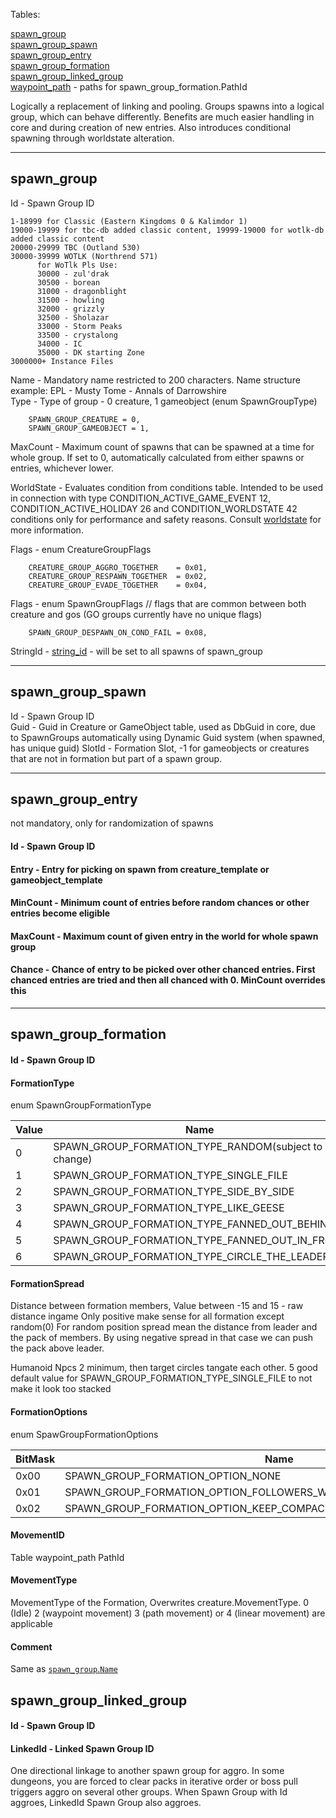 Tables:

[spawn_group](https://github.com/cmangos/issues/wiki/spawn_group#spawn_group)  
[spawn_group_spawn](https://github.com/cmangos/issues/wiki/spawn_group#spawn_group_spawn)  
[spawn_group_entry](https://github.com/cmangos/issues/wiki/spawn_group#spawn_group_entry)  
[spawn_group_formation](https://github.com/cmangos/issues/wiki/spawn_group#spawn_group_formation)  
[spawn_group_linked_group](https://github.com/cmangos/issues/wiki/spawn_group#spawn_group_linked_group)   
[waypoint_path](https://github.com/cmangos/issues/wiki/spawn_group#waypoint_path) - paths for spawn_group_formation.PathId  

Logically a replacement of linking and pooling. Groups spawns into a logical group, which can behave differently. Benefits are much easier handling in core and during creation of new entries. Also introduces conditional spawning through worldstate alteration.

---
## spawn_group

Id - Spawn Group ID

```
1-18999 for Classic (Eastern Kingdoms 0 & Kalimdor 1)
19000-19999 for tbc-db added classic content, 19999-19000 for wotlk-db added classic content
20000-29999 TBC (Outland 530)
30000-39999 WOTLK (Northrend 571)
      for WoTlk Pls Use:
      30000 - zul'drak
      30500 - borean
      31000 - dragonblight
      31500 - howling
      32000 - grizzly
      32500 - Sholazar
      33000 - Storm Peaks
      33500 - crystalong
      34000 - IC
      35000 - DK starting Zone
3000000+ Instance Files
```

Name - Mandatory name restricted to 200 characters. Name structure example: EPL - Musty Tome - Annals of Darrowshire  
Type - Type of group - 0 creature, 1 gameobject (enum SpawnGroupType)

```
    SPAWN_GROUP_CREATURE = 0,
    SPAWN_GROUP_GAMEOBJECT = 1,
```

MaxCount - Maximum count of spawns that can be spawned at a time for whole group. If set to 0, automatically calculated from either spawns or entries, whichever lower.  

WorldState - Evaluates condition from conditions table. Intended to be used in connection with type CONDITION_ACTIVE_GAME_EVENT 12, CONDITION_ACTIVE_HOLIDAY 26 and CONDITION_WORLDSTATE 42 conditions only for performance and safety reasons. Consult [worldstate](https://github.com/cmangos/issues/wiki/Worldstates) for more information.  

Flags - enum CreatureGroupFlags

```
    CREATURE_GROUP_AGGRO_TOGETHER    = 0x01,
    CREATURE_GROUP_RESPAWN_TOGETHER  = 0x02,
    CREATURE_GROUP_EVADE_TOGETHER    = 0x04,
```

Flags - enum SpawnGroupFlags // flags that are common between both creature and gos (GO groups currently have no unique flags)

```
    SPAWN_GROUP_DESPAWN_ON_COND_FAIL = 0x08,
```

StringId - [string_id](string_id#id) - will be set to all spawns of spawn_group

---
## spawn_group_spawn

Id - Spawn Group ID  
Guid - Guid in Creature or GameObject table, used as DbGuid in core, due to SpawnGroups automatically using Dynamic Guid system (when spawned, has unique guid)
SlotId - Formation Slot, -1 for gameobjects or creatures that are not in formation but part of a spawn group.

---
## spawn_group_entry

not mandatory, only for randomization of spawns

#### Id - Spawn Group ID  
#### Entry - Entry for picking on spawn from creature_template or gameobject_template  
#### MinCount - Minimum count of entries before random chances or other entries become eligible  
#### MaxCount - Maximum count of given entry in the world for whole spawn group  
#### Chance - Chance of entry to be picked over other chanced entries. First chanced entries are tried and then all chanced with 0. MinCount overrides this  

---
## spawn_group_formation

#### Id - Spawn Group ID

#### FormationType

enum SpawnGroupFormationType

|Value|Name|Example|
|---|---|---|
|0|SPAWN_GROUP_FORMATION_TYPE_RANDOM(subject to change)| ![](https://i.imgur.com/6ta9ZNX.png) |
|1|SPAWN_GROUP_FORMATION_TYPE_SINGLE_FILE         | ![](https://i.imgur.com/9p8LiFU.png) |
|2|SPAWN_GROUP_FORMATION_TYPE_SIDE_BY_SIDE        | ![](https://i.imgur.com/dmO3eT6.png) |
|3|SPAWN_GROUP_FORMATION_TYPE_LIKE_GEESE          | ![](https://i.imgur.com/LjPVReZ.png) |
|4|SPAWN_GROUP_FORMATION_TYPE_FANNED_OUT_BEHIND   | ![](https://i.imgur.com/i5OAJGc.png) |
|5|SPAWN_GROUP_FORMATION_TYPE_FANNED_OUT_IN_FRONT | ![](https://i.imgur.com/ihGrdDu.png) |
|6|SPAWN_GROUP_FORMATION_TYPE_CIRCLE_THE_LEADER   | ![](https://i.imgur.com/lUqwMHw.png) |

#### FormationSpread

Distance between formation members, Value between -15 and 15 - raw distance ingame
Only positive make sense for all formation except random(0)
For random position spread mean the distance from leader and the pack of members.
By using negative spread in that case we can push the pack above leader.

Humanoid Npcs 2 minimum, then target circles tangate each other. 5 good default value for SPAWN_GROUP_FORMATION_TYPE_SINGLE_FILE to not make it look too stacked

#### FormationOptions

enum SpawGroupFormationOptions

|BitMask|Name|
|---|---|
|0x00|SPAWN_GROUP_FORMATION_OPTION_NONE           |
|0x01|SPAWN_GROUP_FORMATION_OPTION_FOLLOWERS_WILL_NOT_PATHFIND_TO_LOCATION |
|0x02|SPAWN_GROUP_FORMATION_OPTION_KEEP_COMPACT   |

#### MovementID

Table waypoint_path PathId

#### MovementType

MovementType of the Formation, Overwrites creature.MovementType. 0 (Idle) 2 (waypoint movement) 3 (path movement) or 4 (linear movement) are applicable

#### Comment

Same as [`spawn_group`.`Name`](https://github.com/cmangos/issues/wiki/spawn_group#Name)

## spawn_group_linked_group

#### Id - Spawn Group ID

#### LinkedId - Linked Spawn Group ID

One directional linkage to another spawn group for aggro. In some dungeons, you are forced to clear packs in iterative order or boss pull triggers aggro on several other groups. When Spawn Group with Id aggroes, LinkedId Spawn Group also aggroes.